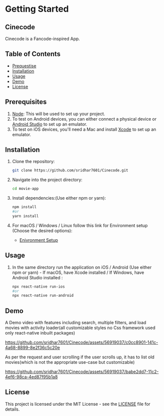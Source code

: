 # Getting Started
## Cinecode

Cinecode is a Fancode-inspired App.

## Table of Contents

- [Prequestise](#installation)
- [Installation](#installation)
- [Usage](#usage)
- [Demo](#demo)
- [License](#license)

## Prerequisites

1. [Node](https://nodejs.org/en): This will be used to set up your project.
2. To test on Android devices, you can either connect a physical device or [Android Studio](https://developer.android.com/studio) to set up an emulator.
3. To test on iOS devices, you'll need a Mac and install [Xcode](https://developer.apple.com/xcode/) to set up an emulator.

## Installation

1. Clone the repository:

   ```bash
   git clone https://github.com/sridhar7601/Cinecode.git
2. Navigate into the project directory:

   ```bash
   cd movie-app
3. Install dependencies:(Use either npm or yarn):

   ```bash
   npm install
   #or
   yarn install

4. For macOS / Windows / Linux follow this link for Environment setup (Choose the desired options):
     - [Enivronment Setup](https://reactnative.dev/docs/environment-setup)

 ## Usage

1. In the same directory run the application on iOS / Android (Use either npm or yarn) - If macOS, have Xcode installed / If Windows, have Android Studio installed :

    ```bash
    npx react-native run-ios
    #or
    npx react-native run-android


## Demo

A Demo video with features including search, multiple filters, and load movies with activity loader(all customizable styles no Css framework used only react-native inbuilt packages)

https://github.com/sridhar7601/Cinecode/assets/56919037/c0cc8901-141c-4a68-8899-8e2f36c5c20e

As per the request and user scrolling if the user scrolls up, it has to list old movies(which is not the appropriate use-case but customizable)

https://github.com/sridhar7601/Cinecode/assets/56919037/babe2dd7-11c2-4ef6-98ca-4ed87f95b1a8


## License

This project is licensed under the MIT License - see the [LICENSE](LICENSE) file for details.
